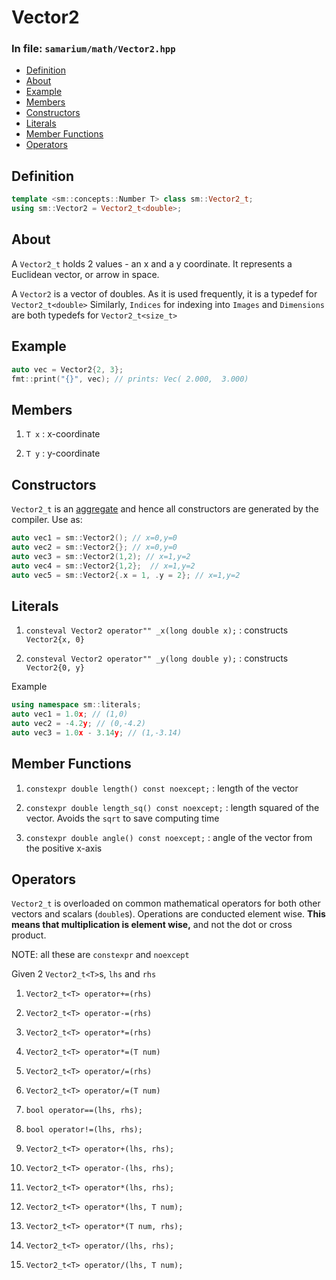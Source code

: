 # Vector2

### In file: `samarium/math/Vector2.hpp`

- [Definition](#definition)
- [About](#about)
- [Example](#example)
- [Members](#members)
- [Constructors](#constructors)
- [Literals](#literals)
- [Member Functions](#member-functions)
- [Operators](#operators)

## Definition

```cpp
template <sm::concepts::Number T> class sm::Vector2_t;
using sm::Vector2 = Vector2_t<double>;
```

## About

A `Vector2_t` holds 2 values - an x and a y coordinate. It represents a Euclidean vector, or arrow in space.

A `Vector2` is a vector of doubles. As it is used frequently, it is a typedef for `Vector2_t<double>`
Similarly, `Indices` for indexing into `Images` and `Dimensions` are both typedefs for `Vector2_t<size_t>`

## Example

```cpp
auto vec = Vector2{2, 3};
fmt::print("{}", vec); // prints: Vec( 2.000,  3.000)
```

## Members

1. `T x` : x-coordinate

2. `T y` : y-coordinate

## Constructors

`Vector2_t` is an [aggregate](https://en.cppreference.com/w/cpp/language/aggregate_initialization) and hence all constructors are generated by the compiler. Use as:

```cpp
auto vec1 = sm::Vector2(); // x=0,y=0
auto vec2 = sm::Vector2{}; // x=0,y=0
auto vec3 = sm::Vector2(1,2); // x=1,y=2
auto vec4 = sm::Vector2{1,2};  // x=1,y=2
auto vec5 = sm::Vector2{.x = 1, .y = 2}; // x=1,y=2
```

## Literals

1. `consteval Vector2 operator"" _x(long double x);` : constructs `Vector2{x, 0}`

2. `consteval Vector2 operator"" _y(long double y);` : constructs `Vector2{0, y}`

Example

```cpp
using namespace sm::literals;
auto vec1 = 1.0x; // (1,0)
auto vec2 = -4.2y; // (0,-4.2)
auto vec3 = 1.0x - 3.14y; // (1,-3.14)
```

## Member Functions

1. `constexpr double length() const noexcept;` : length of the vector

2. `constexpr double length_sq() const noexcept;` : length squared of the vector. Avoids the `sqrt` to save computing time

3. `constexpr double angle() const noexcept;` : angle of the vector from the positive x-axis

## Operators

`Vector2_t` is overloaded on common mathematical operators for both other vectors and scalars (`double`s). Operations are conducted element wise. **This means that multiplication is element wise,** and not the dot or cross product.

NOTE: all these are `constexpr` and `noexcept`


Given 2 `Vector2_t<T>`s, `lhs` and `rhs`

1. `Vector2_t<T> operator+=(rhs)`

2. `Vector2_t<T> operator-=(rhs)`

3. `Vector2_t<T> operator*=(rhs)`

4. `Vector2_t<T> operator*=(T num)`

5. `Vector2_t<T> operator/=(rhs)`

6. `Vector2_t<T> operator/=(T num)`

7. `bool operator==(lhs, rhs);`

8. `bool operator!=(lhs, rhs);`

9. `Vector2_t<T> operator+(lhs, rhs);`

10. `Vector2_t<T> operator-(lhs, rhs);`

11. `Vector2_t<T> operator*(lhs, rhs);`

12. `Vector2_t<T> operator*(lhs, T num);`

13. `Vector2_t<T> operator*(T num, rhs);`

14. `Vector2_t<T> operator/(lhs, rhs);`

15. `Vector2_t<T> operator/(lhs, T num);`
